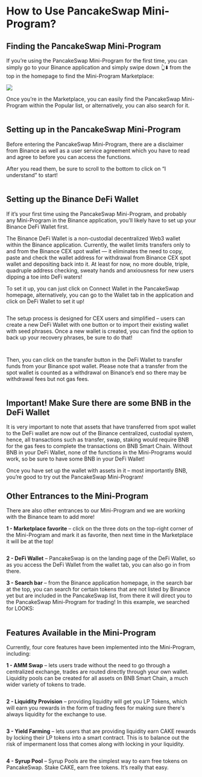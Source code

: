 # How to Use PancakeSwap Mini-Program?

## Finding the PancakeSwap Mini-Program

If you’re using the PancakeSwap Mini-Program for the first time, you can simply go to your Binance application and simply swipe down 👆⬇️ from the top in the homepage to find the Mini-Program Marketplace:

![](../../.gitbook/assets/mini-program-01.gif)

Once you’re in the Marketplace, you can easily find the PancakeSwap Mini-Program within the Popular list, or alternatively, you can also search for it.

<div align="left">

<figure><img src="../../.gitbook/assets/mini-program-02.jpg" alt=""><figcaption></figcaption></figure>

</div>

## Setting up in the PancakeSwap Mini-Program

Before entering the PancakeSwap Mini-Program, there are a disclaimer from Binance as well as a user service agreement which you have to read and agree to before you can access the functions.

After you read them, be sure to scroll to the bottom to click on “I understand” to start!

<div align="left">

<figure><img src="../../.gitbook/assets/mini-program-03.png" alt=""><figcaption></figcaption></figure>

</div>

## Setting up the Binance DeFi Wallet

If it’s your first time using the PancakeSwap Mini-Program, and probably any Mini-Program in the Binance application, you’ll likely have to set up your Binance DeFi Wallet first.

The Binance DeFi Wallet is a non-custodial decentralized Web3 wallet within the Binance application. Currently, the wallet limits transfers only to and from the Binance CEX spot wallet — it eliminates the need to copy, paste and check the wallet address for withdrawal from Binance CEX spot wallet and depositing back into it. At least for now, no more double, triple, quadruple address checking, sweaty hands and anxiousness for new users dipping a toe into DeFi waters!

To set it up, you can just click on Connect Wallet in the PancakeSwap homepage, alternatively, you can go to the Wallet tab in the application and click on DeFi Wallet to set it up!

<div align="left">

<figure><img src="../../.gitbook/assets/mini-program-05.png" alt=""><figcaption></figcaption></figure>

</div>

The setup process is designed for CEX users and simplified – users can create a new DeFi Wallet with one button or to import their existing wallet with seed phrases. Once a new wallet is created, you can find the option to back up your recovery phrases, be sure to do that!

<div align="left">

<figure><img src="../../.gitbook/assets/mini-program-06.png" alt=""><figcaption></figcaption></figure>

</div>

<div align="left">

<figure><img src="../../.gitbook/assets/mini-program-07.png" alt=""><figcaption></figcaption></figure>

</div>

Then, you can click on the transfer button in the DeFi Wallet to transfer funds from your Binance spot wallet. Please note that a transfer from the spot wallet is counted as a withdrawal on Binance’s end so there may be withdrawal fees but not gas fees.

<div align="left">

<figure><img src="../../.gitbook/assets/mini-program-08.png" alt=""><figcaption></figcaption></figure>

</div>

## Important! Make Sure there are some BNB in the DeFi Wallet

It is very important to note that assets that have transferred from spot wallet to the DeFi wallet are now out of the Binance centralized, custodial system, hence, all transactions such as transfer, swap, staking would require BNB for the gas fees to complete the transactions on BNB Smart Chain. Without BNB in your DeFi Wallet, none of the functions in the Mini-Programs would work, so be sure to have some BNB in your DeFi Wallet!

Once you have set up the wallet with assets in it – most importantly BNB, you’re good to try out the PancakeSwap Mini-Program!

## Other Entrances to the Mini-Program

There are also other entrances to our Mini-Program and we are working with the Binance team to add more!

**1 - Marketplace favorite** – click on the three dots on the top-right corner of the Mini-Program and mark it as favorite, then next time in the Marketplace it will be at the top!

<div align="left">

<figure><img src="../../.gitbook/assets/mini-program-09.jpg" alt=""><figcaption></figcaption></figure>

</div>

**2 - DeFi Wallet** – PancakeSwap is on the landing page of the DeFi Wallet, so as you access the DeFi Wallet from the wallet tab, you can also go in from there.&#x20;

**3 - Search bar** – from the Binance application homepage, in the search bar at the top, you can search for certain tokens that are not listed by Binance yet but are included in the PancakeSwap list, from there it will direct you to the PancakeSwap Mini-Program for trading! In this example, we searched for LOOKS:

<div align="left">

<figure><img src="../../.gitbook/assets/mini-program-10.png" alt=""><figcaption></figcaption></figure>

</div>

## Features Available in the Mini-Program

Currently, four core features have been implemented into the Mini-Program, including:

**1 - AMM Swap** – lets users trade without the need to go through a centralized exchange, trades are routed directly through your own wallet. Liquidity pools can be created for all assets on BNB Smart Chain, a much wider variety of tokens to trade.

<div align="left">

<figure><img src="../../.gitbook/assets/mini-program-11.png" alt=""><figcaption></figcaption></figure>

</div>

**2 - Liquidity Provision** – providing liquidity will get you LP Tokens, which will earn you rewards in the form of trading fees for making sure there's always liquidity for the exchange to use.

<div align="left">

<figure><img src="../../.gitbook/assets/mini-program-12.png" alt=""><figcaption></figcaption></figure>

</div>

**3 - Yield Farming** – lets users that are providing liquidity earn CAKE rewards by locking their LP tokens into a smart contract. This is to balance out the risk of impermanent loss that comes along with locking in your liquidity.

<div align="left">

<figure><img src="../../.gitbook/assets/mini-program-13.png" alt=""><figcaption></figcaption></figure>

</div>

**4 - Syrup Pool** – Syrup Pools are the simplest way to earn free tokens on PancakeSwap. Stake CAKE, earn free tokens. It’s really that easy.

<div align="left">

<figure><img src="../../.gitbook/assets/mini-program-14.png" alt=""><figcaption></figcaption></figure>

</div>
